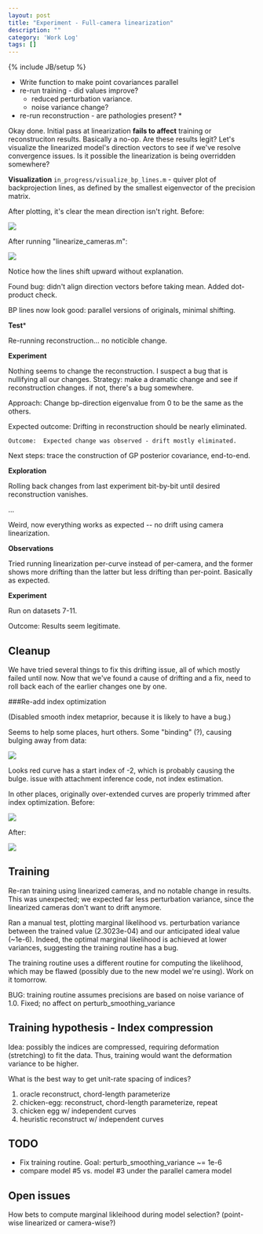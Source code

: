 ```yaml
---
layout: post
title: "Experiment - Full-camera linearization"
description: ""
category: 'Work Log'
tags: []
---
```

{% include JB/setup %}

* Write function to make point covariances parallel
* re-run training - did values improve?
    * reduced perturbation variance.
    * noise variance change?
* re-run reconstruction - are pathologies present?
    * 


Okay done.  Initial pass at linearization **fails to affect** training or reconstruciton results.  Basically a no-op.  Are these results legit?  Let's visualize the linearized model's direction vectors to see if we've resolve convergence issues.  Is it possible the linearization is being overridden somewhere?


**Visualization** 
`in_progress/visualize_bp_lines.m` - quiver plot of backprojection lines, as defined by the smallest eigenvector of the precision matrix.

After plotting, it's clear the mean direction isn't right.  Before:
    
![]({{site.baseurl}}/img/2014-03-18-bp_lines.png)

After running "linearize_cameras.m":

![]({{site.baseurl}}/img/2014-03-18-bp_lines_2.png)

Notice how the lines shift upward without explanation.

Found bug: didn't align direction vectors before taking mean.  Added dot-product check.

BP lines now look good:  parallel versions of originals, minimal shifting.

**Test***

Re-running reconstruction...  no noticible change.

**Experiment**

Nothing seems to change the reconstruction.  I suspect a bug that is nullifying all our changes.  Strategy: make a dramatic change and see if reconstruction changes.  if not, there's a bug somewhere.

Approach:  Change bp-direction eigenvalue from 0 to be the same as the others.  

Expected outcome: Drifting in reconstruction should be nearly eliminated.

    Outcome:  Expected change was observed - drift mostly eliminated.

Next steps: trace the construction of GP posterior covariance, end-to-end.


**Exploration**

Rolling back changes from last experiment bit-by-bit until desired reconstruction vanishes.  

...

Weird, now everything works as expected -- no drift using camera linearization.  

**Observations**

Tried running linearization per-curve instead of per-camera, and the former shows more drifting than the latter but less drifting than per-point.  Basically as expected.

**Experiment**

Run on datasets 7-11.

Outcome: Results seem legitimate.

Cleanup
--------------

We have tried several things to fix this drifting issue, all of which mostly failed until now.  Now that we've found a cause of drifting and a fix, need to roll back each of the earlier changes one by one.  

###Re-add index optimization

(Disabled smooth index metaprior, because it is likely to have a bug.)

Seems to help some places, hurt others.  Some "binding" (?), causing bulging away from data:

![]({{site.baseurl}}/img/2014-03-18-binding.png)

Looks red curve has a start index of -2, which is probably causing the bulge.  issue with attachment inference code, not index estimation.

In other places, originally over-extended curves are properly trimmed after index optimization. Before:
    

![]({{site.baseurl}}/img/2014-03-18-trimming_after.png)

After:
    
![]({{site.baseurl}}/img/2014-03-18-trimming_before.png)

Training
---------

Re-ran training using linearized cameras, and no notable change in results.  This was unexpected; we expected far less perturbation variance, since the linearized cameras don't want to drift anymore.

Ran a manual test, plotting marginal likelihood vs. perturbation variance between the trained value (2.3023e-04) and our anticipated ideal value (~1e-6).  Indeed, the optimal marginal likelihood is achieved at lower variances, suggesting the training routine has a bug.

The training routine uses a different routine for computing the likelihood, which may be flawed (possibly due to the new model we're using).  Work on it tomorrow.

BUG: training routine assumes precisions are based on noise variance of 1.0.  Fixed; no affect on perturb_smoothing_variance

Training hypothesis - Index compression
---------------------
Idea:  possibly the indices are compressed, requiring deformation (stretching) to fit the data.  Thus, training would want the deformation variance to be higher.


What is the best way to get unit-rate spacing of indices?

1. oracle reconstruct, chord-length parameterize
2. chicken-egg: reconstruct, chord-length parameterize, repeat
3. chicken egg w/ independent curves
4. heuristic reconstruct w/ independent curves


TODO
------

* Fix training routine.  Goal: perturb_smoothing_variance ~= 1e-6
* compare model #5 vs. model #3 under the parallel camera model

Open issues
-------------

How bets to compute marginal likleihood during model selection?  (point-wise linearized or camera-wise?)
